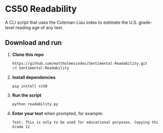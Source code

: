# CS50 Readability

A CLI script that uses the Coleman-Liau index to estimate the U.S. grade-level reading age of any text.

## Download and run

1. **Clone this repo**

   ```bash
   https://github.com/mattholmescodes/Sentimental-Readability.git
   cd Sentimental-Readability
   ```

2. **Install dependencies**

   ```bash
   pip install cs50
   ```

3. **Run the script**

   ```bash
   python readability.py
   ```

4. **Enter your text** when prompted, for example:

   ```bash
   Text: This is only to be used for educational purposes. Copying this solution violates the courses academic policy.
   Grade 12
   ```
